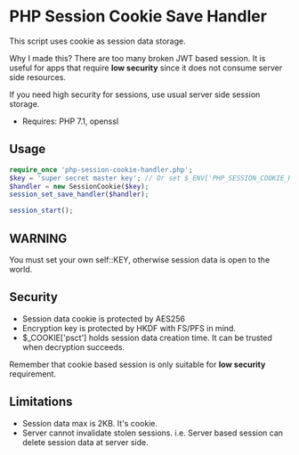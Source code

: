 # PHP Session Cookie Save Handler

This script uses cookie as session data storage.

Why I made this?  There are too many broken JWT based session.
It is useful for apps that require **low security**
since it does not consume server side resources.

If you need high security for sessions, use usual server side session storage.

* Requires: PHP 7.1, openssl

## Usage

```php
require_once 'php-session-cookie-handler.php';
$key = 'super secret master key'; // Or set $_ENV['PHP_SESSION_COOKIE_KEY']
$handler = new SessionCookie($key);
session_set_save_handler($handler);

session_start();
```

## WARNING

You must set your own self::KEY, otherwise session data is open to the world.

## Security

* Session data cookie is protected by AES256
* Encryption key is protected by HKDF with FS/PFS in mind.
* $_COOKIE['psct'] holds session data creation time. It can be trusted when decryption succeeds.

Remember that cookie based session is only suitable for **low security** requirement.

## Limitations

* Session data max is 2KB. It's cookie.
* Server cannot invalidate stolen sessions. i.e. Server based session can delete session data at server side.